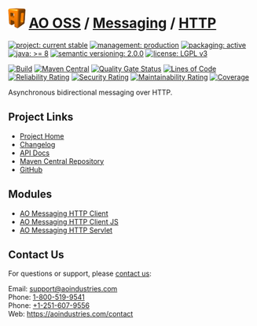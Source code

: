 # [<img src="ao-logo.png" alt="AO Logo" width="35" height="40">](https://github.com/ao-apps) [AO OSS](https://github.com/ao-apps/ao-oss) / [Messaging](https://github.com/ao-apps/ao-messaging) / [HTTP](https://github.com/ao-apps/ao-messaging-http)

[![project: current stable](https://oss.aoapps.com/ao-badges/project-current-stable.svg)](https://aoindustries.com/life-cycle#project-current-stable)
[![management: production](https://oss.aoapps.com/ao-badges/management-production.svg)](https://aoindustries.com/life-cycle#management-production)
[![packaging: active](https://oss.aoapps.com/ao-badges/packaging-active.svg)](https://aoindustries.com/life-cycle#packaging-active)  
[![java: &gt;= 8](https://oss.aoapps.com/ao-badges/java-8.svg)](https://docs.oracle.com/javase/8/docs/api/)
[![semantic versioning: 2.0.0](https://oss.aoapps.com/ao-badges/semver-2.0.0.svg)](http://semver.org/spec/v2.0.0.html)
[![license: LGPL v3](https://oss.aoapps.com/ao-badges/license-lgpl-3.0.svg)](https://www.gnu.org/licenses/lgpl-3.0)

[![Build](https://github.com/ao-apps/ao-messaging-http/workflows/Build/badge.svg?branch=master)](https://github.com/ao-apps/ao-messaging-http/actions?query=workflow%3ABuild)
[![Maven Central](https://maven-badges.herokuapp.com/maven-central/com.aoapps/ao-messaging-http/badge.svg)](https://maven-badges.herokuapp.com/maven-central/com.aoapps/ao-messaging-http)
[![Quality Gate Status](https://sonarcloud.io/api/project_badges/measure?branch=master&project=com.aoapps%3Aao-messaging-http&metric=alert_status)](https://sonarcloud.io/dashboard?branch=master&id=com.aoapps%3Aao-messaging-http)
[![Lines of Code](https://sonarcloud.io/api/project_badges/measure?branch=master&project=com.aoapps%3Aao-messaging-http&metric=ncloc)](https://sonarcloud.io/component_measures?branch=master&id=com.aoapps%3Aao-messaging-http&metric=ncloc)  
[![Reliability Rating](https://sonarcloud.io/api/project_badges/measure?branch=master&project=com.aoapps%3Aao-messaging-http&metric=reliability_rating)](https://sonarcloud.io/component_measures?branch=master&id=com.aoapps%3Aao-messaging-http&metric=Reliability)
[![Security Rating](https://sonarcloud.io/api/project_badges/measure?branch=master&project=com.aoapps%3Aao-messaging-http&metric=security_rating)](https://sonarcloud.io/component_measures?branch=master&id=com.aoapps%3Aao-messaging-http&metric=Security)
[![Maintainability Rating](https://sonarcloud.io/api/project_badges/measure?branch=master&project=com.aoapps%3Aao-messaging-http&metric=sqale_rating)](https://sonarcloud.io/component_measures?branch=master&id=com.aoapps%3Aao-messaging-http&metric=Maintainability)
[![Coverage](https://sonarcloud.io/api/project_badges/measure?branch=master&project=com.aoapps%3Aao-messaging-http&metric=coverage)](https://sonarcloud.io/component_measures?branch=master&id=com.aoapps%3Aao-messaging-http&metric=Coverage)

Asynchronous bidirectional messaging over HTTP.

## Project Links
* [Project Home](https://oss.aoapps.com/messaging/http/)
* [Changelog](https://oss.aoapps.com/messaging/http/changelog)
* [API Docs](https://oss.aoapps.com/messaging/http/apidocs/)
* [Maven Central Repository](https://search.maven.org/artifact/com.aoapps/ao-messaging-http)
* [GitHub](https://github.com/ao-apps/ao-messaging-http)

## Modules
* [AO Messaging HTTP Client](https://github.com/ao-apps/ao-messaging-http-client)
* [AO Messaging HTTP Client JS](https://github.com/ao-apps/ao-messaging-http-client-js)
* [AO Messaging HTTP Servlet](https://github.com/ao-apps/ao-messaging-http-servlet)

## Contact Us
For questions or support, please [contact us](https://aoindustries.com/contact):

Email: [support@aoindustries.com](mailto:support@aoindustries.com)  
Phone: [1-800-519-9541](tel:1-800-519-9541)  
Phone: [+1-251-607-9556](tel:+1-251-607-9556)  
Web: https://aoindustries.com/contact
